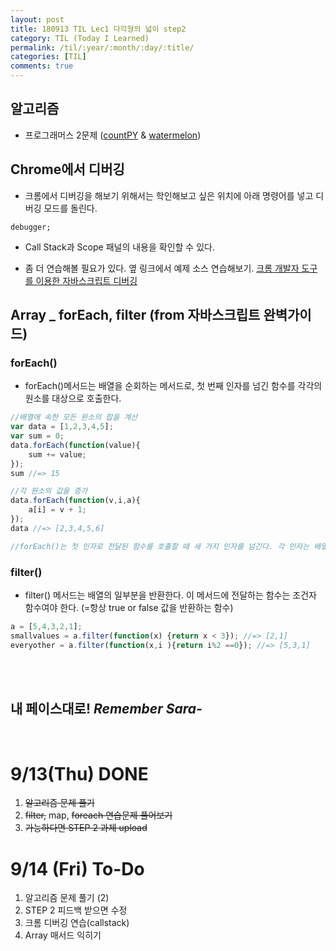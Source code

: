 ```yaml
---
layout: post
title: 180913 TIL Lec1 다각형의 넓이 step2
category: TIL (Today I Learned)
permalink: /til/:year/:month/:day/:title/
categories: [TIL]
comments: true
---
```


## 알고리즘 
- 프로그래머스 2문제 
([countPY](https://github.com/developersoom/algorithm_practice/blob/master/prgm_L1_countPY_180913.js) & 
[watermelon](https://github.com/developersoom/algorithm_practice/blob/master/prgm_L1_watermelon_180913.js))

## Chrome에서 디버깅 
- 크롬에서 디버깅을 해보기 위해서는 학인해보고 싶은 위치에 아래 명령어를 넣고 디버깅 모드를 돌린다. 
```text
debugger;
```

- Call Stack과 Scope 패널의 내용을 확인할 수 있다.

- 좀 더 연습해볼 필요가 있다. 옆 링크에서 예제 소스 연습해보기. 
[크롬 개발자 도구를 이용한 자바스크립트 디버깅](https://subicura.com/2018/02/14/javascript-debugging.html)

## Array _ forEach, filter (from  자바스크립트 완벽가이드)

### forEach() 
- forEach()메서드는 배열을 순회하는 메서드로, 첫 번째 인자를 넘긴 함수를 각각의 원소를 대상으로 호출한다. 


```javascript
//배열에 속한 모든 원소의 합을 계산
var data = [1,2,3,4,5];
var sum = 0;
data.forEach(function(value){
    sum += value;
});
sum //=> 15

//각 원소의 값을 증가
data.forEach(function(v,i,a){
    a[i] = v + 1;
});
data //=> [2,3,4,5,6]

//forEach()는 첫 인자로 전달된 함수를 호출할 때 세 가지 인자를 넘긴다. 각 인자는 배열의 원소 값과, 원소의 인덱스 값, 그리고 그 배열 자체다. 만약 배열의 값만 사용한다면, 인자를 하나만 받는 함수를 작성하면 된다. 나머지 인자는 무시됨 
```

### filter()
- filter() 메서드는 배열의 일부분을 반환한다. 이 메서드에 전달하는 함수는 조건자 함수여야 한다. (=항상 true or false 값을 반환하는 함수)

```javascript
a = [5,4,3,2,1];
smallvalues = a.filter(function(x) {return x < 3}); //=> [2,1]
everyother = a.filter(function(x,i ){return i%2 ==0}); //=> [5,3,1]
```

<br>
<br>

## **내 페이스대로!** _Remember Sara-_
<br>

# 9/13(Thu) DONE
1. ~~알고리즘 문제 풀기~~
2. ~~filter,~~ map, ~~foreach 연습문제 풀어보기~~
3. ~~가능하다면 STEP 2 과제 upload~~

# 9/14 (Fri) To-Do
1. 알고리즘 문제 풀기 (2)
2. STEP 2 피드백 받으면 수정
3. 크롬 디버깅 연습(callstack)
4. Array 매서드 익히기

